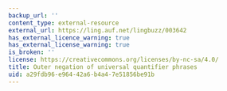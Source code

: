 ```yaml
---
backup_url: ''
content_type: external-resource
external_url: https://ling.auf.net/lingbuzz/003642
has_external_licence_warning: true
has_external_license_warning: true
is_broken: ''
license: https://creativecommons.org/licenses/by-nc-sa/4.0/
title: Outer negation of universal quantifier phrases
uid: a29fdb96-e964-42a6-b4a4-7e51856be91b
---
```

